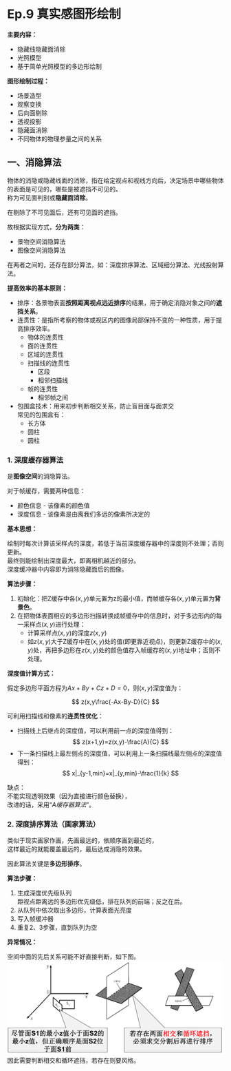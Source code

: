 # Ep.9 真实感图形绘制

**主要内容：**

* 隐藏线隐藏面消除
* 光照模型
* 基于简单光照模型的多边形绘制

**图形绘制过程：**

* 场景造型
* 观察变换
* 后向面剔除
* 透视投影
* 隐藏面消除
* 不同物体的物理参量之间的关系

## 一、消隐算法

物体的消隐或隐藏线面的消除，指在给定视点和视线方向后，决定场景中哪些物体的表面是可见的，哪些是被遮挡不可见的。  
称为可见面判别或**隐藏面消除**。

在剔除了不可见面后，还有可见面的遮挡。

故根据实现方式，**分为两类**：

* 景物空间消隐算法
* 图像空间消隐算法

在两者之间的，还存在部分算法，如：深度排序算法、区域细分算法、光线投射算法。

**提高效率的基本原则：**

* 排序：各景物表面**按照距离视点远近排序**的结果，用于确定消隐对象之间的**遮挡关系**。
* 连贯性：是指所考察的物体或视区内的图像局部保持不变的一种性质，用于提高排序效率。
  * 物体的连贯性
  * 面的连贯性
  * 区域的连贯性
  * 扫描线的连贯性
    * 区段
    * 相邻扫描线
  * 帧的连贯性
    * 相邻帧之间
* 包围盒技术：用来初步判断相交关系，防止盲目面与面求交  
  常见的包围盒有：
  * 长方体
  * 圆柱
  * 圆柱

### 1. 深度缓存器算法

是**图像空间**的消隐算法。

对于帧缓存，需要两种信息：

* 颜色信息 - 该像素的颜色值
* 深度信息 - 该像素是由离我们多远的像素所决定的

**基本思想：**

绘制时每次计算该采样点的深度，若低于当前深度缓存器中的深度则不处理；否则更新。  
最终则能绘制出深度最大，即离相机越近的部分。  
深度缓冲器中内容即为消除隐藏面后的图像。

**算法步骤：**

1. 初始化：把Z缓存中各$(x,y)$单元置为z的最小值，而帧缓存各$(x,y)$单元置为**背景色**。
2. 在把物体表面相应的多边形扫描转换成帧缓存中的信息时，对于多边形内的每一采样点$(x,y)$进行处理：
   * 计算采样点$(x,y)$的深度$z(x,y)$
   * 如$z(x,y)$大于Z缓存中在$(x,y)$处的值(即更靠近视点)，则更新Z缓存中的$(x,y)$处，再把多边形在$z(x,y)$处的颜色值存入帧缓存的$(x,y)$地址中；否则不处理。

**深度值计算方式：**

假定多边形平面方程为$Ax+By+Cz+D=0$，则$(x,y)$深度值为：

$$
z(x,y\frac{-Ax-By-D}{C}
$$

可利用扫描线和像素的**连贯性优化**：

* 扫描线上后继点的深度值，可以利用前一点的深度值得到：  
  $$
  z(x+1,y)=z(x,y)-\frac{A}{C}
  $$
* 下一条扫描线上最左侧点的深度值，可以利用上一条扫描线最左侧点的深度值得到：  
  $$
  x|_{y-1,min}=x|_{y,min}-\frac{1}{k}
  $$

缺点：  
不能实现透明效果（因为直接进行颜色替换），  
改进的话，采用“*A缓存器算法*”。

### 2. 深度排序算法（画家算法）

类似于现实画家作画，先画最远的，依顺序画到最近的，  
这样最近的就能覆盖最远的，最后达成消隐的效果。

因此算法关键是**多边形排序**。

**算法步骤：**

1. 生成深度优先级队列  
   距视点距离远的多边形优先级低，排在队列的前端；反之在后。
2. 从队列中依次取出多边形，计算表面光亮度
3. 写入帧缓冲器
4. 重复2、3步骤，直到队列为空

**异常情况：**

空间中面的先后关系可能不好直接判断，如下图。  
![图 3](images/9-Real_Image--12-01_09-32-46.png)  
因此需要判断相交和循环遮挡，若存在则要风格。